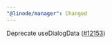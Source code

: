 ```yaml
---
"@linode/manager": Changed
---
```


Deprecate useDialogData ([#12153](https://github.com/linode/manager/pull/12153))
